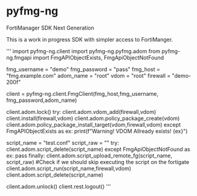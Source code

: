 # pyfmg-ng
FortiManager SDK Next Generation

This is a work in progress SDK with simpler access to FortiManger. 


'''
import pyfmg-ng.client
import pyfmg-ng.pyfmg.adom
from pyfmg-ng.fmgapi import FmgAPIObjectExists, FmgApiObjectNotFound

fmg_username = "demo"
fmg_password = "pass"
fmg_host = "fmg.example.com"
adom_name = "root"
vdom = "root"
firewall = "demo-200f"

client = pyfmg-ng.client.FmgClient(fmg_host,fmg_username, fmg_password,adom_name)

client.adom.lock()
try:
    client.adom.vdom_add(firewall,vdom)
    client.install(firewall,vdom)
    client.adom.policy_package_create(vdom)
    client.adom.policy_package_install_target(vdom,firewall,vdom)
except FmgAPIObjectExists as ex:
    print(f"Warning! VDOM Allready exists! {ex}")


script_name = "test.conf"
script_raw = ""
try:
    client.adom.script_delete(script_name)
except FmgApiObjectNotFound as ex:
    pass
finally:
    client.adom.script_upload_remote_fg(script_name, script_raw)
    #Check if we should skip executing the script on the fortigate
    client.adom.script_run(script_name,firewall,vdom)
    client.adom.script_delete(script_name)

client.adom.unlock()
client.rest.logout()
'''